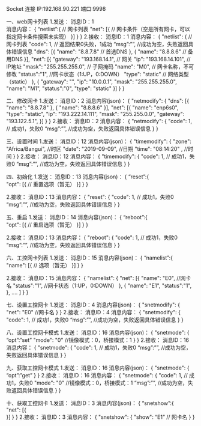 Socket 连接 IP:192.168.90.221   端口:9998
 
一、web网卡列表
1.发送：
消息ID：1                                
消息内容：
{
“netlist”:{                                     // 网卡列表
"net": [{                      // 网卡条件（空是所有网卡，可以指定网卡条件搜索未实现）
}]
}
}
2.接收：
消息ID：1
消息内容：
{
"netlist": {                                                       // 网卡列表
                   "code": 1,                                              // 返回结果0失败，1成功
“msg”:””,                                                        //成功为空，失败返回具体错误信息
                   "dns": [{
                            "name": "8.8.7.8"                      // 首选DNS
                   }, {
                            "name": "8.8.8.6"                      // 备用DNS
                   }],
                   "net": [{
                            "gateway": "193.168.14.1",   // 网关
                            "ip": "193.168.14.101",           // IP地址
                            "mask": "255.255.255.0",       // 子网掩码
                            "name": "M0",                           // 网卡名称，不可修改
"status":"1",                               //网卡状态（1:UP，0:DOWN）
                            "type": "static"                           // 网络类型（static）
                   }, {
                            "gateway": "",
                            "ip": "10.0.0.1",
                            "mask": "255.255.255.0",
                            "name": "M1",
"status":"0",
                            "type": "static"
                   }]
         }
}
 
 
 
二、修改网卡
1.发送：
消息ID：2
消息内容(json)：
{
         "netmodify": {
                   "dns": [{
                            "name": "8.8.7.8"
                   }, {
                            "name": "8.8.8.6"
                   }],
                   "net": [{
"name": "enp6s0",
"type": "static",
"ip": "193.222.14.111",
                            "mask": "255.255.0.0",
                            "gateway": "193.122.5.1", 
                   }]
         }
}
2.接收：
消息ID：2
消息内容：
{
         "netmodify": {
                   "code": 1,                                     // 成功1，失败0
“msg”:””,                                               //成功为空，失败返回具体错误信息
         }
}
 
三、设置时间
1.发送：
消息ID：12
消息内容(json)：
{
         "timemodify": {
                   "zone": "Africa/Bangui",                   //时区
                   "date": "2019-09-09",              //日期
"time": "08:14:20"  ,                 //时间
         }
}
2.接收：
消息ID：12
消息内容：
{
         "timemodify": {
                   "code": 1,                                     // 成功1，失败0
“msg”:””,                                               //成功为空，失败返回具体错误信息
         }
}
 
四、初始化
1.发送：
消息ID：13
消息内容(json)：
{
“reset”:{                             
"opt": [{                      // 重置选项（暂无）
}]
}
}
 
2.接收：
消息ID：13
消息内容：
{
         "reset": {
                   "code": 1,                  // 成功1，失败0
“msg”:””,                            //成功为空，失败返回具体错误信息
         }
}
 
五、重启
1.发送：
消息ID：14
消息内容(json)：
{
“reboot”:{                          
"opt": [{                      // 重启选项（暂无）
}]
}
}
 
2.接收：
消息ID：13
消息内容：
{
         "reboot": {
                   "code": 1,                                     // 成功1，失败0
“msg”:””,                                               //成功为空，失败返回具体错误信息
         }
}
 
六、工控网卡列表
1.发送：
消息ID：15
消息内容(json)：
{
“namelist”:{                       
"name": [{                           // 选项（暂无）
}]
}
}
 
2.接收：
消息ID：15
消息内容：
{
         "namelist": {
                   "net": [{
                            "name": "E0",                             //网卡名
"status":"1",                               //网卡状态（1:UP，0:DOWN）
                   }, {
                            "name": "E1",
"status":"1",                              
                   },
         ....
]
         }
}
 
七、设置工控网卡
1.发送：
消息ID：4
消息内容(json)：
{
         "snetmodify": {
                   "net": "E0"       //网卡名
         }
}
2.接收：
消息ID：4
消息内容：
{
         "snetmodify": {
                   "code": 1,                                     // 成功1，失败0
“msg”:””,                                               //成功为空，失败返回具体错误信息
         }
}
 
八、设置工控网卡模式
1.发送：
消息ID：16
消息内容(json)：
{
         "snetmode": {
“opt”:”set”
                   "mode": "0"                                 //镜像模式：0，桥接模式：1
         }
}
2.接收：
消息ID：16
消息内容：
{
         "snetmode": {
                   "code": 1,                                     // 成功1，失败0
“msg”:””,                                               //成功为空，失败返回具体错误信息
         }
}
 
九、获取工控网卡模式
1.发送：
消息ID：16
消息内容(json)：
{
         "snetmode": {
“opt”:”get”
         }
}
2.接收：
消息ID：16
消息内容：
{
         "snetmode": {
                   "code": 1,                                     // 成功1，失败0
"mode": "0"                                 //镜像模式：0，桥接模式：1
“msg”:””,                                               //成功为空，失败返回具体错误信息
         }
}
 
十、获取工控网卡
1.发送：
消息ID：3
消息内容(json)：
{
“snetshow”:{                     
"net": [{                     
}]
}
}
2.接收：
消息ID：3
消息内容：
{
         "snetshow": {
                   "show": “E1”                               // 网卡名
         }
}
 